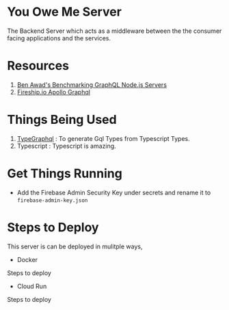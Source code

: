 # You Owe Me Server

The Backend Server which acts as a middleware
between the the consumer facing applications 
and the services.

# Resources
1. [Ben Awad's Benchmarking GraphQL Node.js Servers](https://www.youtube.com/watch?v=JbV7MCeEPb8)
2. [Fireship.io Apollo Graphql](https://www.youtube.com/watch?v=8D9XnnjFGMs)

# Things Being Used
1. [TypeGraphql](https://github.com/MichalLytek/type-graphql) : 
    To generate Gql Types from Typescript Types.
2. Typescript : Typescript is amazing.

# Get Things Running
* Add the Firebase Admin Security Key under secrets and rename it to `firebase-admin-key.json`

# Steps to Deploy
This server is can be deployed in mulitple ways,
* Docker

Steps to deploy
* Cloud Run 

Steps to deploy